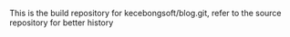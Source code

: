 This is the build repository for kecebongsoft/blog.git, 
refer to the source repository for better history
